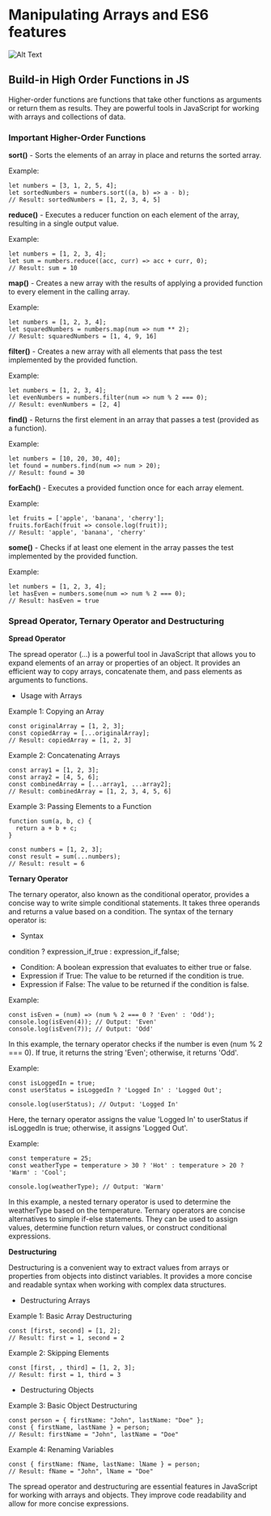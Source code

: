 # Manipulating Arrays and ES6 features

![Alt Text](https://miro.medium.com/v2/resize:fit:640/1*kCD_6R3UkMHkpS_YgFoU9w.jpeg "ES6")

## Build-in High Order Functions in JS

Higher-order functions are functions that take other functions as arguments or return them as results. They are powerful tools in JavaScript for working with arrays and collections of data.

### Important Higher-Order Functions

**sort()** - Sorts the elements of an array in place and returns the sorted array.

Example:

```
let numbers = [3, 1, 2, 5, 4];
let sortedNumbers = numbers.sort((a, b) => a - b);
// Result: sortedNumbers = [1, 2, 3, 4, 5]
```

**reduce()** - Executes a reducer function on each element of the array, resulting in a single output value.

Example:

```
let numbers = [1, 2, 3, 4];
let sum = numbers.reduce((acc, curr) => acc + curr, 0);
// Result: sum = 10
```

**map()** - Creates a new array with the results of applying a provided function to every element in the calling array.

Example:

```
let numbers = [1, 2, 3, 4];
let squaredNumbers = numbers.map(num => num ** 2);
// Result: squaredNumbers = [1, 4, 9, 16]
```

**filter()** - Creates a new array with all elements that pass the test implemented by the provided function.

Example:

```
let numbers = [1, 2, 3, 4];
let evenNumbers = numbers.filter(num => num % 2 === 0);
// Result: evenNumbers = [2, 4]
```

**find()** - Returns the first element in an array that passes a test (provided as a function).

Example:

```
let numbers = [10, 20, 30, 40];
let found = numbers.find(num => num > 20);
// Result: found = 30
```

**forEach()** - Executes a provided function once for each array element.

Example:

```
let fruits = ['apple', 'banana', 'cherry'];
fruits.forEach(fruit => console.log(fruit));
// Result: 'apple', 'banana', 'cherry'
```

**some()** - Checks if at least one element in the array passes the test implemented by the provided function.

Example:

```
let numbers = [1, 2, 3, 4];
let hasEven = numbers.some(num => num % 2 === 0);
// Result: hasEven = true
```

### Spread Operator, Ternary Operator and Destructuring

**Spread Operator**

The spread operator (...) is a powerful tool in JavaScript that allows you to expand elements of an array or properties of an object. It provides an efficient way to copy arrays, concatenate them, and pass elements as arguments to functions.

- Usage with Arrays

Example 1: Copying an Array

```
const originalArray = [1, 2, 3];
const copiedArray = [...originalArray];
// Result: copiedArray = [1, 2, 3]
```

Example 2: Concatenating Arrays

```
const array1 = [1, 2, 3];
const array2 = [4, 5, 6];
const combinedArray = [...array1, ...array2];
// Result: combinedArray = [1, 2, 3, 4, 5, 6]
```

Example 3: Passing Elements to a Function

```
function sum(a, b, c) {
  return a + b + c;
}

const numbers = [1, 2, 3];
const result = sum(...numbers);
// Result: result = 6
```

**Ternary Operator**

The ternary operator, also known as the conditional operator, provides a concise way to write simple conditional statements. It takes three operands and returns a value based on a condition. The syntax of the ternary operator is:

- Syntax

condition ? expression_if_true : expression_if_false;

- Condition: A boolean expression that evaluates to either true or false.
- Expression if True: The value to be returned if the condition is true.
- Expression if False: The value to be returned if the condition is false.

Example:

```
const isEven = (num) => (num % 2 === 0 ? 'Even' : 'Odd');
console.log(isEven(4)); // Output: 'Even'
console.log(isEven(7)); // Output: 'Odd'
```

In this example, the ternary operator checks if the number is even (num % 2 === 0). If true, it returns the string 'Even'; otherwise, it returns 'Odd'.

Example:

```
const isLoggedIn = true;
const userStatus = isLoggedIn ? 'Logged In' : 'Logged Out';

console.log(userStatus); // Output: 'Logged In'
```

Here, the ternary operator assigns the value 'Logged In' to userStatus if isLoggedIn is true; otherwise, it assigns 'Logged Out'.

Example:

```
const temperature = 25;
const weatherType = temperature > 30 ? 'Hot' : temperature > 20 ? 'Warm' : 'Cool';

console.log(weatherType); // Output: 'Warm'
```

In this example, a nested ternary operator is used to determine the weatherType based on the temperature.
Ternary operators are concise alternatives to simple if-else statements. They can be used to assign values, determine function return values, or construct conditional expressions.

**Destructuring**

Destructuring is a convenient way to extract values from arrays or properties from objects into distinct variables. It provides a more concise and readable syntax when working with complex data structures.

- Destructuring Arrays

Example 1: Basic Array Destructuring

```
const [first, second] = [1, 2];
// Result: first = 1, second = 2
```

Example 2: Skipping Elements

```
const [first, , third] = [1, 2, 3];
// Result: first = 1, third = 3
```

- Destructuring Objects

Example 3: Basic Object Destructuring

```
const person = { firstName: "John", lastName: "Doe" };
const { firstName, lastName } = person;
// Result: firstName = "John", lastName = "Doe"
```

Example 4: Renaming Variables

```
const { firstName: fName, lastName: lName } = person;
// Result: fName = "John", lName = "Doe"
```

The spread operator and destructuring are essential features in JavaScript for working with arrays and objects. They improve code readability and allow for more concise expressions.

